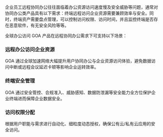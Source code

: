 
企业员工远程协同办公往往面临着办公资源访问速度慢及安全威胁等问题，通常对协同办公类产品具有以下需求：终端远程访问企业资源需要兼顾效率与安全。同时，终端资产需要盘点管理，可以控制访问权限、访问时间，并且监控终端是否存在恶意软件，有无安全风险等等。

全球办公访问 GOA 产品在远程协同办公需求下可支持以下场景：

### 远程办公访问企业资源
GOA 通过全球加速网络大幅提升用户协同办公与企业资源访问体验，避免数据访问中断或远程会议延迟卡顿等影响企业运转效率。

### 终端安全管理
GOA 通过安全管控、合规准入、威胁感知、数据防泄漏等安全能力全方位保护企业终端进而保障企业数据安全。
### 访问权限分配
根据用户职能与需求进行自动化、细粒度动态授权，确保公有云/私有云应用的安全访问。



